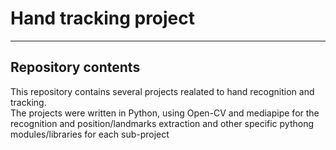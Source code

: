 # Hand tracking project
---
## Repository contents
This repository contains several projects realated to hand recognition and tracking.</br>
The projects were written in Python, using Open-CV and mediapipe for the recognition and position/landmarks extraction and other specific pythong modules/libraries for each sub-project
